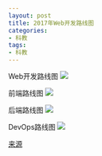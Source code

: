 ```yaml
---
layout: post
title: 2017年Web开发路线图
categories:
- 科教
tags:
- 科教
---
```


Web开发路线图
![](https://camo.githubusercontent.com/2e6d200ca77e11ad11721c4cbff86104bd005eac/68747470733a2f2f692e696d6775722e636f6d2f71426c5436374e2e706e67)

前端路线图
![](https://camo.githubusercontent.com/93280354d6367052b6dbb71bbcd76c2ea81294c8/68747470733a2f2f692e696d6775722e636f6d2f3576465457634f2e706e67)

后端路线图
![](https://camo.githubusercontent.com/a69353cebac96bd2e82b45771d6edd32715ca0c3/68747470733a2f2f692e696d6775722e636f6d2f6d3956385a69562e706e67)

DevOps路线图
![](https://camo.githubusercontent.com/3e4577550f330f8b507d7aff61d09c0fadd7d93f/687474703a2f2f692e696d6775722e636f6d2f694e4e495a7a542e706e67)

[来源](https://github.com/kamranahmedse/developer-roadmap) 